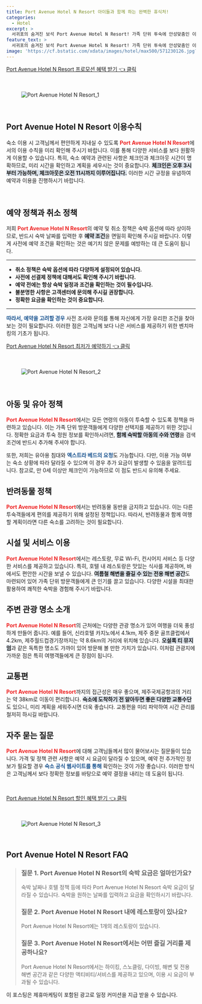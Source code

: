 ```yaml
---
title: Port Avenue Hotel N Resort 아이들과 함께 하는 완벽한 휴식처!
categories:
  - Hotel
excerpt: >
  서귀포의 숨겨진 보석 Port Avenue Hotel N Resort! 가족 단위 투숙에 안성맞춤인 이 리조트는 제주 주요 명소와 가까워 여행의 재미를 더합니다. 편안한 숙소와 다양한 편의시설이 여러분을 기다리고 있습니다!
feature_text: >
  서귀포의 숨겨진 보석 Port Avenue Hotel N Resort! 가족 단위 투숙에 안성맞춤인 이 리조트는 제주 주요 명소와 가까워 여행의 재미를 더합니다. 편안한 숙소와 다양한 편의시설이 여러분을 기다리고 있습니다!
image: 'https://cf.bstatic.com/xdata/images/hotel/max500/571230126.jpg?k=ca4c801444c225f74faa0fd83bad453b21074f48b74b945aa5b360f449371db1&o=&hp=1'
---
```


<p><a class="modoo-button" href="https://tinyurl.com/2boctraj" rel="nofollow noopener">Port Avenue Hotel N Resort 프로모션 혜택 받기 👈 클릭</a></p><br/>
<figure class="image"><img alt="Port Avenue Hotel N Resort_1" src="https://cf.bstatic.com/xdata/images/hotel/max1024x768/571230121.jpg?k=8a7597a62272f54ea9ef79305273d42b65602ac01ab112db9a7fb5de2c85b8bf&amp;o=&amp;hp=1"/></figure><br/>
<h2 data-ke-size="size26" id="Port_Avenue_Hotel_N_Resort_이용수칙">Port Avenue Hotel N Resort 이용수칙</h2>
<p data-ke-size="size16">숙소 이용 시 고객님께서 편안하게 지내실 수 있도록 <b><span style="color: #ee2323;">Port Avenue Hotel N Resort</span></b>에서의 이용 수칙을 미리 확인해 주시기 바랍니다. 이를 통해 다양한 서비스를 보다 원활하게 이용할 수 있습니다. 특히, 숙소 예약과 관련된 사항은 체크인과 체크아웃 시간이 명확하므로, 미리 시간을 확인하고 계획을 세우시는 것이 중요합니다. <b><span style="background-color: #21538527;">체크인은 오후 3시부터 가능하며, 체크아웃은 오전 11시까지 이루어집니다.</span></b> 이러한 시간 규정을 유념하여 예약과 이용을 진행하시기 바랍니다.</p>
<p data-ke-size="size16"> </p>
<h2 data-ke-size="size23" id="예약_정책과_취소_정책">예약 정책과 취소 정책</h2>
<p data-ke-size="size16">저희 <b><span style="color: #ee2323;">Port Avenue Hotel N Resort</span></b>의 예약 및 취소 정책은 숙박 옵션에 따라 상이하므로, 반드시 숙박 날짜를 입력한 후 <b><span style="background-color: #21538527;">예약 조건</span></b>을 면밀히 확인해 주시길 바랍니다. 이렇게 사전에 예약 조건을 확인하는 것은 예기치 않은 문제를 예방하는 데 큰 도움이 됩니다.</p>
<hr contenteditable="false" data-ke-style="style5" data-ke-type="horizontalRule"/>
<ul data-ke-list-type="disc" style="list-style-type: disc;">
<li><b>취소 정책은 숙박 옵션에 따라 다양하게 설정되어 있습니다.</b></li>
<li><b>사전에 선결제 정책에 대해서도 확인해 주시기 바랍니다.</b></li>
<li><b>예약 전에는 항상 숙박 일정과 조건을 확인하는 것이 필수입니다.</b></li>
<li><b>불분명한 사항은 고객센터에 문의해 주시길 권장합니다.</b></li>
<li><b>정확한 요금을 확인하는 것이 중요합니다.</b></li>
</ul>
<hr contenteditable="false" data-ke-style="style5" data-ke-type="horizontalRule"/>
<p data-ke-size="size16"><b><span style="color: #1a5490;">따라서, 예약을 고려할 경우</span></b> 사전 조사와 문의를 통해 자신에게 가장 유리한 조건을 찾아보는 것이 필요합니다. 이러한 점은 고객님께 보다 나은 서비스를 제공하기 위한 벤치마킹의 기초가 됩니다.</p>
<p><a class="modoo-button" href="https://tinyurl.com/2boctraj" rel="nofollow noopener">Port Avenue Hotel N Resort 최저가 예약하기 👈 클릭</a></p><br/>
<figure class="image"><img alt="Port Avenue Hotel N Resort_2" src="https://cf.bstatic.com/xdata/images/hotel/max500/571230126.jpg?k=ca4c801444c225f74faa0fd83bad453b21074f48b74b945aa5b360f449371db1&amp;o=&amp;hp=1"/></figure><br/>
<h2 data-ke-size="size23" id="아동_및_유아_정책">아동 및 유아 정책</h2>
<p data-ke-size="size16"><b><span style="color: #ee2323;">Port Avenue Hotel N Resort</span></b>에서는 모든 연령의 아동이 투숙할 수 있도록 정책을 마련하고 있습니다. 이는 가족 단위 방문객들에게 다양한 선택지를 제공하기 위한 것입니다. 정확한 요금과 투숙 정원 정보를 확인하시려면, <b><span style="background-color: #21538527;">함께 숙박할 아동의 수와 연령</span></b>을 검색 조건에 반드시 추가해 주셔야 합니다.</p>
<p data-ke-size="size16">또한, 저희는 유아용 침대와 <b><span style="color: #1a5490;">엑스트라 베드의 요청</span></b>도 가능합니다. 다만, 이용 가능 여부는 숙소 상황에 따라 달라질 수 있으며 이 경우 추가 요금이 발생할 수 있음을 알려드립니다. 참고로, 만 0세 이상만 체크인이 가능하므로 이 점도 반드시 유의해 주세요.</p>
<h2 data-ke-size="size23" id="반려동물_정책">반려동물 정책</h2>
<p data-ke-size="size16"><b><span style="color: #ee2323;">Port Avenue Hotel N Resort</span></b>에서는 반려동물 동반을 금지하고 있습니다. 이는 다른 투숙객들에게 편의를 제공하기 위해 설정된 정책입니다. 따라서, 반려동물과 함께 여행할 계획이라면 다른 숙소를 고려하는 것이 필요합니다. </p>
<h2 data-ke-size="size26" id="시설_및_서비스_이용">시설 및 서비스 이용</h2>
<p data-ke-size="size16"><b><span style="color: #ee2323;">Port Avenue Hotel N Resort</span></b>에서는 레스토랑, 무료 Wi-Fi, 컨시어지 서비스 등 다양한 서비스를 제공하고 있습니다. 특히, 호텔 내 레스토랑은 맛있는 식사를 제공하며, 바에서도 편안한 시간을 보낼 수 있습니다. <b><span style="background-color: #21538527;">여름철 해변을 즐길 수 있는 전용 해변 공간</span></b>도 마련되어 있어 가족 단위 방문객들에게 큰 인기를 끌고 있습니다. 다양한 시설을 최대한 활용하여 쾌적한 숙박을 경험해 주시기 바랍니다.</p>
<h2 data-ke-size="size23" id="주변_관광_명소">주변 관광 명소 소개</h2>
<p data-ke-size="size16"><b><span style="color: #ee2323;">Port Avenue Hotel N Resort</span></b>의 근처에는 다양한 관광 명소가 있어 여행을 더욱 풍성하게 만들어 줍니다. 예를 들어, 신라호텔 카지노에서 4.1km, 제주 중문 골프클럽에서 4.2km, 제주월드컵경기장까지는 약 8.6km의 거리에 위치해 있습니다. <b><span style="background-color: #21538527;">오설록 티 뮤지엄</span></b>과 같은 독특한 명소도 가까이 있어 방문해 볼 만한 가치가 있습니다. 이처럼 관광지에 가까운 점은 특히 여행객들에게 큰 장점이 됩니다.</p>
<h2 data-ke-size="size26" id="교통편">교통편</h2>
<p data-ke-size="size16"><b><span style="color: #ee2323;">Port Avenue Hotel N Resort</span></b>까지의 접근성은 매우 좋으며, 제주국제공항과의 거리는 약 38km로 이동이 편리합니다. <b><span style="background-color: #21538527;">숙소에 도착하기 전 알아두면 좋은 다양한 교통수단</span></b>도 있으니, 미리 계획을 세워주시면 더욱 좋습니다. 교통편을 미리 파악하여 시간 관리를 철저히 하시길 바랍니다.</p>
<h2 data-ke-size="size23" id="자주_묻는_질문">자주 묻는 질문</h2>
<p data-ke-size="size16"><b><span style="color: #ee2323;">Port Avenue Hotel N Resort</span></b>에 대해 고객님들께서 많이 물어보시는 질문들이 있습니다. 가격 및 정책 관련 사항은 예약 시 요금이 달라질 수 있으며, 예약 전 추가적인 정보가 필요할 경우 <b><span style="color: #1a5490;">숙소 공식 웹사이트를 통해</span></b> 확인하는 것이 가장 좋습니다. 이러한 방식은 고객님께서 보다 정확한 정보를 바탕으로 예약 결정을 내리는 데 도움이 됩니다.</p>
<p data-ke-size="size16"> </p>
<p><a class="modoo-button" href="https://tinyurl.com/2boctraj" rel="nofollow noopener">Port Avenue Hotel N Resort 할인 혜택 받기 👈 클릭</a></p><br>

<figure class="image"><img src="https://cf.bstatic.com/xdata/images/hotel/max500/579538058.jpg?k=f27add8c00ee4a6015d56fd767faa9a952829aec967ca0431c56af83febbcbc8&o=&hp=1" alt="Port Avenue Hotel N Resort_3"></figure><br>
<h2 id="Port_Avenue_Hotel_N_Resort_FAQ">Port Avenue Hotel N Resort FAQ</h2>
<div itemscope="" itemtype="https://schema.org/FAQPage"> <blockquote> <div itemscope="" itemprop="mainEntity" itemtype="https://schema.org/Question"> <h3 itemprop="name">질문 1. Port Avenue Hotel N Resort의 숙박 요금은 얼마인가요?</h3> <div itemscope="" itemprop="acceptedAnswer" itemtype="https://schema.org/Answer"> <span itemprop="text"> <p>숙박 날짜나 호텔 정책 등에 따라 Port Avenue Hotel N Resort 숙박 요금이 달라질 수 있습니다. 숙박을 원하는 날짜를 입력하고 요금을 확인하시기 바랍니다.</p> </span> </div> </div> <div itemscope="" itemprop="mainEntity" itemtype="https://schema.org/Question"> <h3 itemprop="name">질문 2. Port Avenue Hotel N Resort 내에 레스토랑이 있나요?</h3> <div itemscope="" itemprop="acceptedAnswer" itemtype="https://schema.org/Answer"> <span itemprop="text"> <p>Port Avenue Hotel N Resort에는 1개의 레스토랑이 있습니다.</p> </span> </div> </div> <div itemscope="" itemprop="mainEntity" itemtype="https://schema.org/Question"> <h3 itemprop="name">질문 3. Port Avenue Hotel N Resort에서는 어떤 즐길 거리를 제공하나요?</h3> <div itemscope="" itemprop="acceptedAnswer" itemtype="https://schema.org/Answer"> <span itemprop="text"> <p>Port Avenue Hotel N Resort에서는 하이킹, 스노클링, 다이빙, 해변 및 전용 해변 공간과 같은 다양한 액티비티/서비스를 제공하고 있으며, 이용 시 요금이 부과될 수 있습니다.</p> </span> </div> </div> </blockquote> </div><p>이 포스팅은 제휴마케팅이 포함된 광고로 일정 커미션을 지급 받을 수 있습니다.</p>

